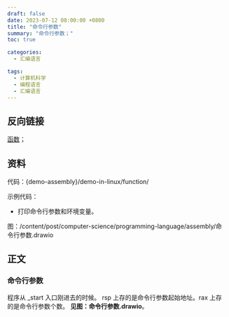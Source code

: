 ```yaml
---
draft: false
date: 2023-07-12 08:00:00 +0800
title: "命令行参数"
summary: "命令行参数；"
toc: true

categories:
  - 汇编语言

tags:
  - 计算机科学
  - 编程语言
  - 汇编语言
---
```


## 反向链接

[函数](/post/computer-science/programming-language/assembly/函数)；

## 资料

代码：{demo-assembly}/demo-in-linux/function/

示例代码：
- 打印命令行参数和环境变量。

图：/content/post/computer-science/programming-language/assembly/命令行参数.drawio

## 正文

### 命令行参数

程序从 _start 入口刚进去的时候。
rsp 上存的是命令行参数起始地址。rax 上存的是命令行参数个数。
**见图：命令行参数.drawio**。
